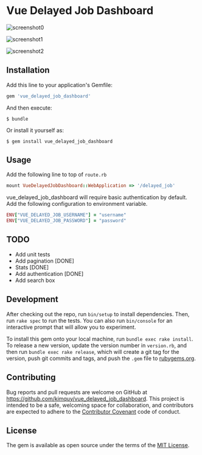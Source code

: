 # Vue Delayed Job Dashboard

![screenshot0](https://cloud.githubusercontent.com/assets/2282642/24899863/0bad5384-1ecc-11e7-9729-9c2939f3fdae.png)

![screenshot1](https://cloud.githubusercontent.com/assets/2282642/24899673/52d7ad8c-1ecb-11e7-84bc-a59f3f8779a2.png)

![screenshot2](https://cloud.githubusercontent.com/assets/2282642/24899676/545b18ec-1ecb-11e7-9505-76977ef51379.png)

## Installation

Add this line to your application's Gemfile:

```ruby
gem 'vue_delayed_job_dashboard'
```

And then execute:

    $ bundle

Or install it yourself as:

    $ gem install vue_delayed_job_dashboard

## Usage

Add the following line to top of `route.rb`

```ruby
mount VueDelayedJobDashboard::WebApplication => '/delayed_job'
```

vue_delayed_job_dashboard will require basic authentication by default. Add the following configuration to environment variable.

```ruby
ENV["VUE_DELAYED_JOB_USERNAME"] = "username"
ENV["VUE_DELAYED_JOB_PASSWORD"] = "password"
```

## TODO

- Add unit tests
- Add pagination [DONE]
- Stats [DONE]
- Add authentication [DONE]
- Add search box

## Development

After checking out the repo, run `bin/setup` to install dependencies. Then, run `rake spec` to run the tests. You can also run `bin/console` for an interactive prompt that will allow you to experiment.

To install this gem onto your local machine, run `bundle exec rake install`. To release a new version, update the version number in `version.rb`, and then run `bundle exec rake release`, which will create a git tag for the version, push git commits and tags, and push the `.gem` file to [rubygems.org](https://rubygems.org).

## Contributing

Bug reports and pull requests are welcome on GitHub at https://github.com/kimquy/vue_delayed_job_dashboard. This project is intended to be a safe, welcoming space for collaboration, and contributors are expected to adhere to the [Contributor Covenant](http://contributor-covenant.org) code of conduct.


## License

The gem is available as open source under the terms of the [MIT License](http://opensource.org/licenses/MIT).
